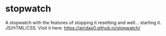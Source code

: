 # stopwatch
A stopwatch with the features of stopping it resetting and well... starting it. JS/HTML/CSS.
Visit it here: https://airidas0.github.io/stopwatch/
